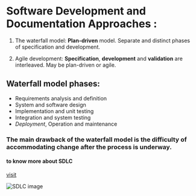 # Software Development and Documentation Approaches :
1. The waterfall model: **Plan-driven**  model. Separate and distinct phases of specification and development.

2. Agile development: **Specification**, **development** and **validation** are interleaved. May be plan-driven or agile.

## Waterfall model phases:
- Requirements analysis and definition
- System and software design
- Implementation and unit testing
- Integration and system testing
- _Deployment_, Operation and maintenance

### The main drawback of the waterfall model is the difficulty of accommodating change after the process is underway. 

#### to know more about SDLC
[visit](https://aws.amazon.com/what-is/sdlc/)


![SDLC image](https://civenty.com/uploads/content_image/60c378a947a2a777822625.png)




